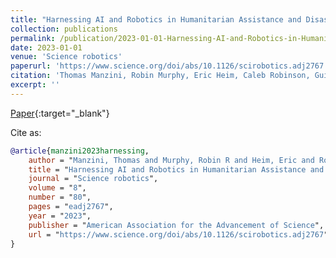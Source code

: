 ```yaml
---
title: "Harnessing AI and Robotics in Humanitarian Assistance and Disaster Response"
collection: publications
permalink: /publication/2023-01-01-Harnessing-AI-and-Robotics-in-Humanitarian-Assistance-and-Disaster-Response
date: 2023-01-01
venue: 'Science robotics'
paperurl: 'https://www.science.org/doi/abs/10.1126/scirobotics.adj2767'
citation: 'Thomas Manzini, Robin Murphy, Eric Heim, Caleb Robinson, Guido Zarrella, Ritwik Gupta. &quot;Harnessing AI and Robotics in Humanitarian Assistance and Disaster Response.&quot; Science robotics, 2023.'
excerpt: ''
---
```

[Paper](https://www.science.org/doi/abs/10.1126/scirobotics.adj2767){:target="_blank"}


Cite as: 
```bibtex
@article{manzini2023harnessing,
    author = "Manzini, Thomas and Murphy, Robin R and Heim, Eric and Robinson, Caleb and Zarrella, Guido and Gupta, Ritwik",
    title = "Harnessing AI and Robotics in Humanitarian Assistance and Disaster Response",
    journal = "Science robotics",
    volume = "8",
    number = "80",
    pages = "eadj2767",
    year = "2023",
    publisher = "American Association for the Advancement of Science",
    url = "https://www.science.org/doi/abs/10.1126/scirobotics.adj2767"
}
```